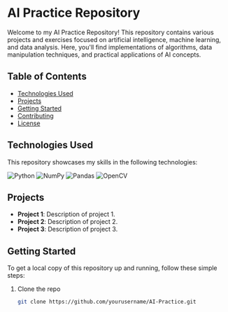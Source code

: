 # AI Practice Repository

Welcome to my AI Practice Repository! This repository contains various projects and exercises focused on artificial intelligence, machine learning, and data analysis. Here, you'll find implementations of algorithms, data manipulation techniques, and practical applications of AI concepts.

## Table of Contents
- [Technologies Used](#technologies-used)
- [Projects](#projects)
- [Getting Started](#getting-started)
- [Contributing](#contributing)
- [License](#license)

## Technologies Used
This repository showcases my skills in the following technologies:

![Python](https://img.shields.io/badge/Python-3776AB?style=flat&logo=python&logoColor=white)
![NumPy](https://img.shields.io/badge/Numpy-013243?style=flat&logo=numpy&logoColor=white)
![Pandas](https://img.shields.io/badge/Pandas-150458?style=flat&logo=pandas&logoColor=white)
![OpenCV](https://img.shields.io/badge/OpenCV-5C3EE8?style=flat&logo=opencv&logoColor=white)

## Projects
- **Project 1**: Description of project 1.
- **Project 2**: Description of project 2.
- **Project 3**: Description of project 3.

## Getting Started
To get a local copy of this repository up and running, follow these simple steps:

1. Clone the repo
   ```bash
   git clone https://github.com/yourusername/AI-Practice.git
